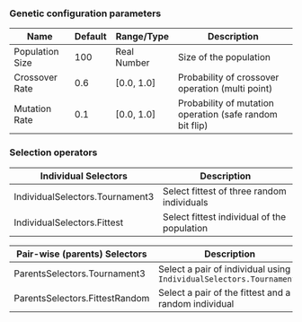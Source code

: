 
### Genetic configuration parameters

| Name            | Default | Range/Type  | Description                                              |
| --------------- | ------- | ----------- | -------------------------------------------------------- |
| Population Size | 100     | Real Number | Size of the population                                   |
| Crossover Rate  | 0.6     | [0.0, 1.0]  | Probability of crossover operation (multi point)         |
| Mutation Rate   | 0.1     | [0.0, 1.0]  | Probability of mutation operation (safe random bit flip) |

### Selection operators

| Individual Selectors            | Description                                 |
| ------------------------------- | ------------------------------------------- |
| IndividualSelectors.Tournament3 | Select fittest of three random individuals  |
| IndividualSelectors.Fittest     | Select fittest individual of the population |

| Pair-wise (parents) Selectors  | Description                                                         |
| ------------------------------ | ------------------------------------------------------------------- |
| ParentsSelectors.Tournament3   | Select a pair of individual using `IndividualSelectors.Tournament3` |
| ParentsSelectors.FittestRandom | Select a pair of the fittest and a random individual                |
